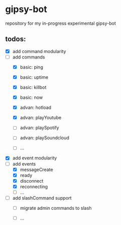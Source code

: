 # gipsy-bot
repository for my in-progress experimental gipsy-bot

## todos:
- [x] add command modularity
- [ ] add commands
  - [x] basic: ping 
  - [x] basic: uptime 
  - [x] basic: killbot
  - [x] basic: now
  - [x] advan: hotload 
  - [x] advan: playYoutube
  - [ ] advan: playSpotify
  - [ ] advan: playSoundcloud
  - [ ] ...
  

- [x] add event modularity
- [ ] add events
  - [x] messageCreate
  - [x] ready
  - [x] disconnect
  - [x] reconnecting
  - [ ] ...
  
- [ ] add slashCommand support
  - [ ] migrate admin commands to slash
  - [ ] ...
 
